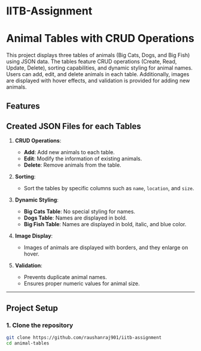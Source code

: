 # IITB-Assignment

# Animal Tables with CRUD Operations

This project displays three tables of animals (Big Cats, Dogs, and Big Fish) using JSON data. The tables feature CRUD operations (Create, Read, Update, Delete), sorting capabilities, and dynamic styling for animal names. Users can add, edit, and delete animals in each table. Additionally, images are displayed with hover effects, and validation is provided for adding new animals.

## Features
## Created JSON Files for each Tables
1. **CRUD Operations**:
    - **Add**: Add new animals to each table.
    - **Edit**: Modify the information of existing animals.
    - **Delete**: Remove animals from the table.

2. **Sorting**:
    - Sort the tables by specific columns such as `name`, `location`, and `size`.

3. **Dynamic Styling**:
    - **Big Cats Table**: No special styling for names.
    - **Dogs Table**: Names are displayed in bold.
    - **Big Fish Table**: Names are displayed in bold, italic, and blue color.

4. **Image Display**:
    - Images of animals are displayed with borders, and they enlarge on hover.

5. **Validation**:
    - Prevents duplicate animal names.
    - Ensures proper numeric values for animal size.

---

## Project Setup

### 1. Clone the repository

```bash
git clone https://github.com/raushanraj901/iitb-assignment
cd animal-tables
